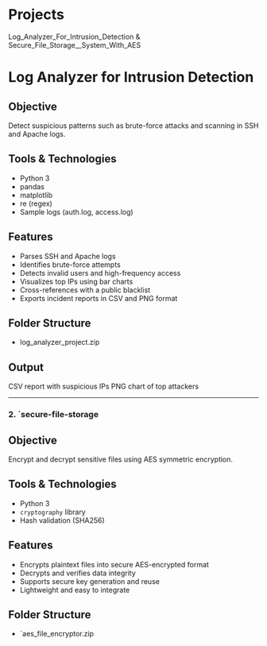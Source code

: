 # Projects
Log_Analyzer_For_Intrusion_Detection & Secure_File_Storage__System_With_AES
# Log Analyzer for Intrusion Detection

## Objective
Detect suspicious patterns such as brute-force attacks and scanning in SSH and Apache logs.

## Tools & Technologies
- Python 3
- pandas
- matplotlib
- re (regex)
- Sample logs (auth.log, access.log)

## Features
- Parses SSH and Apache logs
- Identifies brute-force attempts
- Detects invalid users and high-frequency access
- Visualizes top IPs using bar charts
- Cross-references with a public blacklist
- Exports incident reports in CSV and PNG format

## Folder Structure
- log_analyzer_project.zip

## Output
  CSV report with suspicious IPs
  PNG chart of top attackers

---

### 2. `secure-file-storage

## Objective
Encrypt and decrypt sensitive files using AES symmetric encryption.

## Tools & Technologies
- Python 3
- `cryptography` library
- Hash validation (SHA256)

## Features
- Encrypts plaintext files into secure AES-encrypted format
- Decrypts and verifies data integrity
- Supports secure key generation and reuse
- Lightweight and easy to integrate

## Folder Structure
- `aes_file_encryptor.zip



